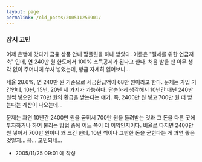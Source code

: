 ```yaml
---
layout: page
permalink: /old_posts/200511250901/
---
```


### 잠시 고민

어제 은행에 갔다가 금융 상품 안내 팜플릿을 하나 받았다.
이름은 "절세를 위한 연금저축" 인데, 연 240만 원 한도에서 100% 소득공제가 된다고 한다.
처음 받을 땐 아무 생각 없이 주머니에 쑤셔 넣었는데, 방금 자세히 읽어보니...

세율 28.6%, 연 240만 원 기준으로 세금환급액이 68만 원이라고 한다.
문제는 가입 기간인데, 10년, 15년, 20년 세 가지가 가능하다.
단순하게 생각해서 10년간 매년 240만 원씩 넣으면 약 70만 원의 환급을 받는다는 얘기.
즉, 2400만 원 넣고 700만 원 더 받는다는 계산이 나오는데...

문제는 과연 10년간 2400만 원을 굳혀서 700만 원을 돌려받는 것과 
그 돈을 다른 곳에 투자하거나 하여 불리는 방법 중에 어느 쪽이 더 이익인지이다.
비율로 따지면 2400만 원 넣어서 700만 원이니 꽤 크긴 한데,
10년 씩이나 그만한 돈을 굳힌다는 게 과연 좋은 것일지... 음... 고민되네...




- 2005/11/25 09:01 에 작성